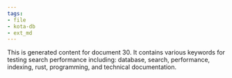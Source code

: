 ```yaml
---
tags:
- file
- kota-db
- ext_md
---
```

This is generated content for document 30. It contains various keywords for testing search performance including: database, search, performance, indexing, rust, programming, and technical documentation.